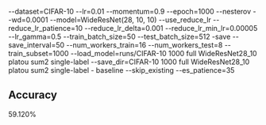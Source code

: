 --dataset=CIFAR-10 --lr=0.01 --momentum=0.9 --epoch=1000 --nesterov --wd=0.0001 --model=WideResNet(28, 10, 10) --use_reduce_lr --reduce_lr_patience=10 --reduce_lr_delta=0.001 --reduce_lr_min_lr=0.00005 --lr_gamma=0.5 --train_batch_size=50 --test_batch_size=512 -save --save_interval=50 --num_workers_train=16 --num_workers_test=8 --train_subset=1000 --load_model=runs/CIFAR-10 1000 full WideResNet28_10 platou sum2 single-label --save_dir=CIFAR-10 1000 full WideResNet28_10 platou sum2 single-label - baseline --skip_existing --es_patience=35
## Accuracy
 59.120%
